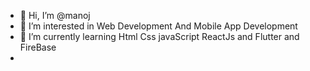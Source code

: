 - 👋 Hi, I’m @manoj
- 👀 I’m interested in Web Development And  Mobile App Development
- 🌱 I’m currently learning Html Css javaScript ReactJs and Flutter and FireBase
- 

<!---
manojkumarcrazy/manojkumarcrazy is a ✨ special ✨ repository because its `README.md` (this file) appears on your GitHub profile.
You can click the Preview link to take a look at your changes.
--->
